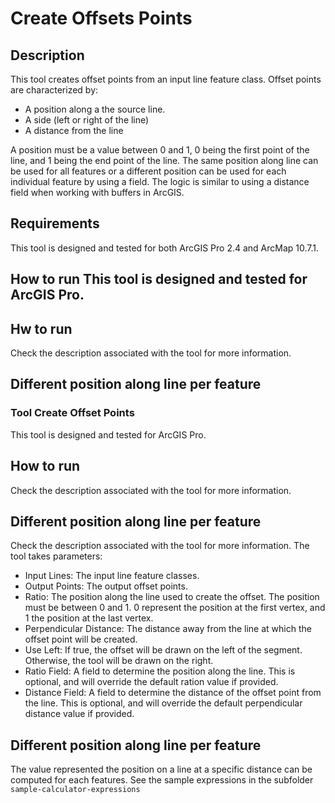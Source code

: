 # Create Offsets Points

## Description

This tool creates offset points from an input line feature class. Offset points are characterized by:
 - A position along a the source line.
 - A side (left or right of the line)
 - A distance from the line

A position must be a value between 0 and 1, 0 being the first point of the line, and 1 being the end point of the line. The same position along line can be used for all features or a different position can be used for each individual feature by using a field. The logic is similar to using a distance field when working with buffers in ArcGIS.

 ## Requirements

 This tool is designed and tested for both ArcGIS Pro 2.4 and ArcMap 10.7.1.

 ## How to run This tool is designed and tested for ArcGIS Pro.
 ## Hw to run

Check the description associated with the tool for more information.

## Different position along line per feature
 
 ### Tool Create Offset Points

 This tool is designed and tested for ArcGIS Pro.

 ## How to run

Check the description associated with the tool for more information.

## Different position along line per feature
Check the description associated with the tool for more information. The tool takes parameters:
 - Input Lines: The input line feature classes.
 - Output Points: The output offset points.
 - Ratio: The position along the line used to create the offset. The position must be between 0 and 1. 0 represent the position at the first vertex, and 1 the position at the last vertex.
 - Perpendicular Distance: The distance away from the line at which the offset point will be created.
 - Use Left: If true, the offset will be drawn on the left of the segment. Otherwise, the tool will be drawn on the right.
 - Ratio Field: A field to determine the position along the line. This is optional, and will override the default ration value if provided.
 - Distance Field: A field to determine the distance of the offset point from the line. This is optional, and will override the default perpendicular distance value if provided.


## Different position along line per feature

The value represented the position on a line at a specific distance can be computed for each features. See the sample expressions in the subfolder `sample-calculator-expressions`